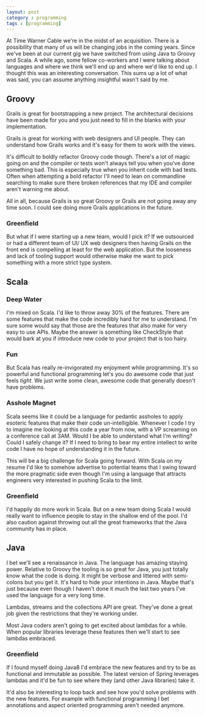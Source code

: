 ```yaml
---
layout: post
category : programming
tags : [programming]
---
```


At Time Warner Cable we're in the midst of an acquisition.  There is a possibility 
that many of us will be changing jobs in the coming years.  Since we've been at 
our current gig we have switched from using Java to Groovy and Scala.  A while ago, 
some fellow co-workers and I were talking about languages and where we think we'll
end up and where we'd like to end up.  I thought this was an interesting conversation.
This sums up a lot of what was said, you can assume anything insightful wasn't said
by me.

## Groovy

Grails is great for bootstrapping a new project.  The architectural decisions have
been made for you and you just need to fill in the blanks with your  implementation.  

Grails is great for working with web designers and UI people.  They can understand
how Grails works and it's easy for them to work with the views.  

It's difficult to boldly refactor Groovy code though.  There's a lot of magic going
on and the compiler or tests won't always tell you when you've done something bad.
This is especially true when you inherit code with bad tests.  Often when attempting
a bold refactor I'll need to lean on commandline searching to make sure there broken 
references that my IDE and compiler aren't warning me about.

All in all, because Grails is so great Groovy or Grails are not going away any time 
soon.  I could see doing more Grails applications in the future.  

### Greenfield
But what if I were starting up a new team, would I pick it?  If we outsourced or had
a different team of UI/ UX web designers then having Grails on the front end is 
compelling at least for the web application.  But the looseness and lack of tooling
support would otherwise make me want to pick something with a more strict type 
system.

## Scala

### Deep Water

I'm mixed on Scala.  I'd like to throw away 30% of the features.  There are some 
features that make the code incredibly hard for me to understand.  I'm sure some
would say that those are the features that also make for very easy to use APIs.
Maybe the answer is something like CheckStyle that would bark at you if introduce 
new code to your project that is too hairy.

### Fun

But Scala has really re-invigorated my enjoyment while programming.  It's so powerful 
and functional programming let's you do awesome code that just feels _tight_.  We
just write some clean, awesome code that generally doesn't have problems.

### Asshole Magnet

Scala seems like it could be a language for pedantic assholes to apply  esoteric 
features that make their code un-intelligible.  Whenever I code I try to imagine
me looking at this code a year from now, with a VP screaming on a conference call
at 3AM.  Would I be able to understand what I'm writing?  Could I safely change it?
If I need to bring to bear my entire intellect to write code I have no
hope of understanding it in the future.  

This will be a big challenge for Scala going forward.  With Scala on my 
resume I'd like to somehow advertise to potential teams that I swing toward the 
more pragmatic side even though I'm using a language that attracts engineers
very interested in pushing Scala to the limit.

### Greenfield

I'd happily do more work in Scala.  But on a new team doing Scala I would 
really want to influence people to stay in the shallow end of the pool.  I'd 
also caution against throwing out all the great frameworks that the Java 
community has in place.

## Java

I bet we'll see a renaissance in Java.  The language has amazing staying power. Relative 
to Groovy the tooling is so great for Java, you just totally know what
the code is doing.  It might be verbose and littered with semi-colons but you
get it.  It's hard to hide your intentions in Java.  Maybe that's just because
even though I haven't done it much the last two years I've used the language for
a very long time.

Lambdas, streams and the collections API are great.  They've done a great
job given the restrictions that they're working under.

Most Java coders aren't going to get excited about lambdas for a while.  When 
popular libraries leverage these features then we'll start to see lambdas embraced. 

### Greenfield
If I found myself doing Java8 I'd embrace the new features and try to be as 
functional and immutable as possible.  The latest version of Spring leverages 
lambdas and it'd be fun to see where they (and other Java libraries) take it.  

It'd also be interesting to loop back and see how you'd solve problems with the
new features.  For example with functional programming I bet annotations and aspect
oriented programming aren't needed anymore.

